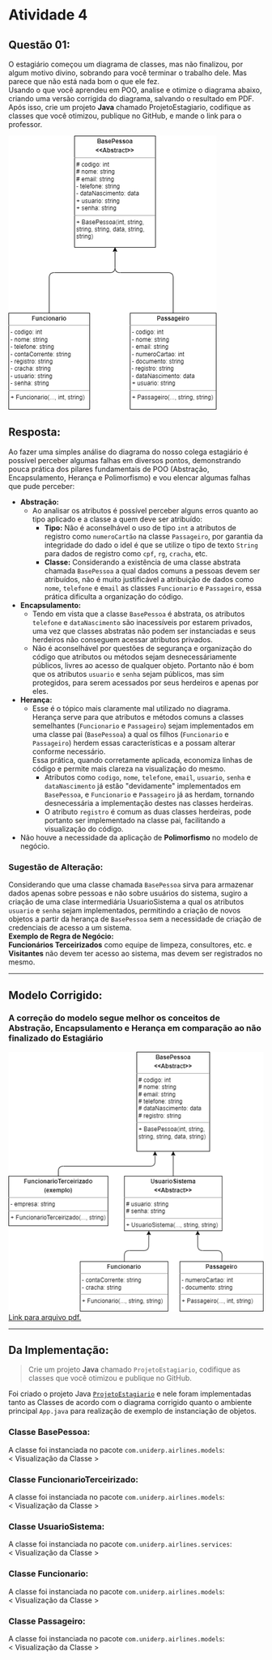 # Atividade 4

## Questão 01:
O estagiário começou um diagrama de classes, mas não finalizou, por algum 
motivo divino, sobrando para você terminar o trabalho dele. Mas parece que não está nada bom o que ele fez.  
Usando o que você aprendeu em POO, analise e otimize o diagrama abaixo, 
criando uma versão corrigida do diagrama, salvando o resultado em PDF.  
Após  isso,  crie  um  projeto  **Java**  chamado  ProjetoEstagiario,  codifique  as classes que você otimizou, publique no GitHub, e mande o link para o professor.

![UML do Estagiário](docs/uml_do_estagiario.drawio.png)

## Resposta:
Ao fazer uma simples análise do diagrama do nosso colega estagiário é possível perceber algumas falhas em diversos pontos, demonstrando pouca prática dos pilares fundamentais de POO (Abstração, Encapsulamento, Herança e Polimorfismo) e vou elencar algumas falhas que pude perceber:

 - **Abstração:**
   - Ao analisar os atributos é possível perceber alguns erros quanto ao tipo aplicado e a classe a quem deve ser atribuído:
     - **Tipo:** Não é aconselhável o uso de tipo `int` a atributos de registro como `numeroCartão` na classe `Passageiro`, por garantia da integridade do dado o idel é que se utilize o tipo de texto `String` para dados de registro como `cpf`, `rg`, `cracha`, etc.
     - **Classe:** Considerando a existência de uma classe abstrata chamada `BasePessoa` a qual dados comuns a pessoas devem ser atribuídos, não é muito justificável a atribuição de dados como `nome`, `telefone` e e`mail` as classes `Funcionario` e `Passageiro`, essa prática dificulta a organização do código.
 - **Encapsulamento:**
   - Tendo em vista que a classe `BasePessoa` é abstrata, os atributos `telefone` e `dataNascimento` são inacessíveis por estarem privados, uma vez que classes abstratas não podem ser instanciadas e seus herdeiros não conseguem acessar atributos privados.
   - Não é aconselhável por questões de segurança e organização do código que atributos ou métodos sejam desnecessáriamente públicos, livres ao acesso de qualquer objeto.  Portanto não é bom que os atributos `usuario` e `senha` sejam públicos, mas sim protegidos, para serem acessados por seus herdeiros e apenas por eles.
 - **Herança:**
   - Esse é o tópico mais claramente mal utilizado no diagrama.<br>Herança serve para que atributos e métodos comuns a classes semelhantes (`Funcionario` e `Passageiro`) sejam implementados em uma classe pai (`BasePessoa`) a qual os filhos (`Funcionario` e `Passageiro`) herdem essas características e a possam alterar conforme necessário.<br>Essa prática, quando corretamente aplicada, economiza linhas de código e permite mais clareza na visualização do mesmo.
     - Atributos como `codigo`, `nome`, `telefone`, `email`, `usuario`, `senha` e `dataNascimento` já estão "devidamente" implementados em `BasePessoa`, e `Funcionario` e `Passageiro` já as herdam, tornando desnecessária a implementação destes nas classes herdeiras.
     - O atributo `registro` é comum as duas classes herdeiras, pode portanto ser implementado na classe pai, facilitando a visualização do código.
 - Não houve a necessidade da aplicação de **Polimorfismo** no modelo de negócio.

### Sugestão de Alteração:
Considerando que uma classe chamada `BasePessoa` sirva para armazenar dados apenas sobre pessoas e não sobre usuários do sistema, sugiro a criação de uma clase intermediária UsuarioSistema a qual os atributos `usuario` e `senha` sejam implementados, permitindo a criação de novos objetos a partir da herança de `BasePessoa` sem a necessidade de criação de credenciais de acesso a um sistema.  
**Exemplo de Regra de Negócio:**<br>**Funcionários Terceirizados** como equipe de limpeza, consultores, etc. e **Visitantes** não devem ter acesso ao sistema, mas devem ser registrados no mesmo.

----

## Modelo Corrigido:
### A correção do modelo segue melhor os conceitos de Abstração, Encapsulamento e Herança em comparação ao não finalizado do Estagiário
![UML Corrigido](docs/uml_corrigido.drawio.png)  
[Link para arquivo pdf.](docs/uml_corrigido.drawio.pdf)

----
## Da Implementação:
>Crie  um  projeto  **Java**  chamado  `ProjetoEstagiario`,  codifique  as classes que você otimizou e publique no GitHub.

Foi criado o projeto Java [`ProjetoEstagiario`](ProjetoEstagiario) e nele foram implementadas tanto as Classes de acordo com o diagrama corrigido quanto o ambiente principal `App.java` para realização de exemplo de instanciação de objetos.

### Classe BasePessoa:
A classe foi instanciada no pacote `com.uniderp.airlines.models`:<br>
< Visualização da Classe >

### Classe FuncionarioTerceirizado:
A classe foi instanciada no pacote `com.uniderp.airlines.models`:<br>
< Visualização da Classe >

### Classe UsuarioSistema:
A classe foi instanciada no pacote `com.uniderp.airlines.services`:<br>
< Visualização da Classe >

### Classe Funcionario:
A classe foi instanciada no pacote `com.uniderp.airlines.models`:<br>
< Visualização da Classe >

### Classe Passageiro:
A classe foi instanciada no pacote `com.uniderp.airlines.models`:<br>
< Visualização da Classe >